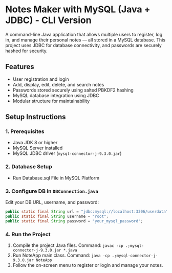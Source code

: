 # Notes Maker with MySQL (Java + JDBC) - CLI Version

A command-line Java application that allows multiple users to register, log in, and manage their personal notes — all stored in a MySQL database. This project uses JDBC for database connectivity, and passwords are securely hashed for security.

## Features

- User registration and login
- Add, display, edit, delete, and search notes
- Passwords stored securely using salted PBKDF2 hashing
- MySQL database integration using JDBC
- Modular structure for maintainability

## Setup Instructions

### 1. Prerequisites

- Java JDK 8 or higher
- MySQL Server installed
- MySQL JDBC driver (`mysql-connector-j-9.3.0.jar`)

### 2. Database Setup
- Run Database.sql File in MySQL Platform

### 3. Configure DB in `DBConnection.java`
Edit your DB URL, username, and password:

```java
public static final String url = "jdbc:mysql://localhost:3306/userdata";
public static final String username = "root";
public static final String password = "your_mysql_password";
```

### 4. Run the Project
1. Compile the project Java files.
   Command: `javac -cp .;mysql-connector-j-9.3.0.jar *.java`
2. Run NoteApp main class.
   Command: `java -cp .;mysql-connector-j-9.3.0.jar NoteApp`
3. Follow the on-screen menu to register or login and manage your notes.